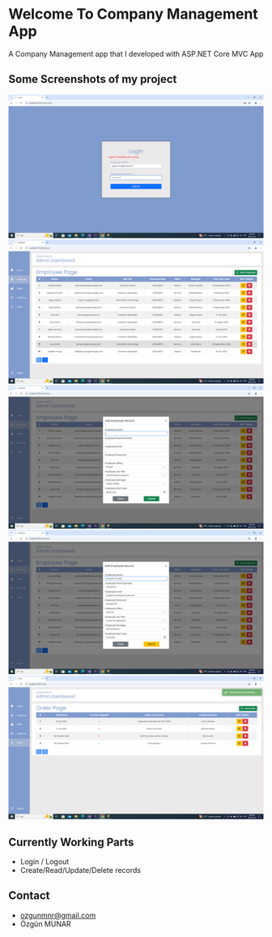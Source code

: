 # Welcome To Company Management App
 A Company Management app that I developed with ASP.NET Core MVC App

## Some Screenshots of my project
![Login Page](ScreenShot_1.png)
![Employee Page](ScreenShot_2.png)
![Add Employee Page](ScreenShot_3.png)
![Edit Employee Page](ScreenShot_4.png)
![Update Order Page](ScreenShot_5.png)

## Currently Working Parts
- Login / Logout
- Create/Read/Update/Delete records

## Contact
- [ozgunmnr@gmail.com](mailto:ozgunmnr@gmail.com)
- Özgün MUNAR
